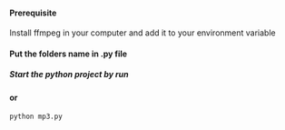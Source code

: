#### Prerequisite
Install ffmpeg in your computer and add it to your environment variable

#### Put the folders name in .py file 

##### Start the python project by run 
#### or
```bash
python mp3.py
```
